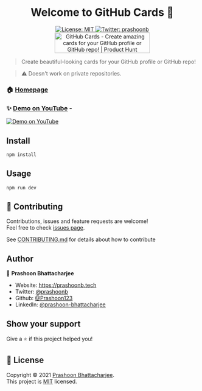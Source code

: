 <h1 align="center">Welcome to GitHub Cards 👋</h1>
<p align="center">
  <a href="https://github.com/Prashoon123/github-cards/blob/main/LICENSE" target="_blank">
    <img alt="License: MIT" src="https://img.shields.io/badge/License-MIT-yellow.svg" />
  </a>
  <a href="https://twitter.com/prashoonb" target="_blank">
    <img alt="Twitter: prashoonb" src="https://img.shields.io/twitter/follow/prashoonb.svg?style=social" />
  </a>
  <br />
  <a href="https://www.producthunt.com/posts/github-cards?utm_source=badge-featured&utm_medium=badge&utm_souce=badge-github-cards" target="_blank"><img src="https://api.producthunt.com/widgets/embed-image/v1/featured.svg?post_id=329750&theme=dark" alt="GitHub Cards - Create amazing cards for your GitHub profile or GitHub repo! | Product Hunt" style="width: 250px; height: 54px;" width="250" height="54" /></a>
</p>

> Create beautiful-looking cards for your GitHub profile or GitHub repo! <br />

> ⚠️ Doesn't work on private repositories.

### 🏠 [Homepage](https://www.github-cards.ml/)

### ✨ [Demo on YouTube](https://www.youtube.com/watch?v=qaFKIX-2bUc) -

[![Demo on YouTube](https://img.youtube.com/vi/qaFKIX-2bUc/0.jpg)](https://www.youtube.com/watch?v=qaFKIX-2bUc)

## Install

```sh
npm install
```

## Usage

```sh
npm run dev
```

## 🤝 Contributing

Contributions, issues and feature requests are welcome!<br />Feel free to check [issues page](https://github.com/Prashoon123/github-cards/issues).

See [CONTRIBUTING.md](https://github.com/Prashoon123/github-cards/blob/main/CONTRIBUTING.md) for details about how to contribute

## Author

🧍 **Prashoon Bhattacharjee**

- Website: https://prashoonb.tech
- Twitter: [@prashoonb](https://twitter.com/prashoonb)
- Github: [@Prashoon123](https://github.com/Prashoon123)
- LinkedIn: [@prashoon-bhattacharjee](https://www.linkedin.com/in/prashoon-bhattacharjee/)

## Show your support

Give a ⭐️ if this project helped you!

## 📝 License

Copyright © 2021 [Prashoon Bhattacharjee](https://github.com/Prashoon123).<br />
This project is [MIT](https://github.com/Prashoon123/github-cards/blob/main/LICENSE) licensed.
